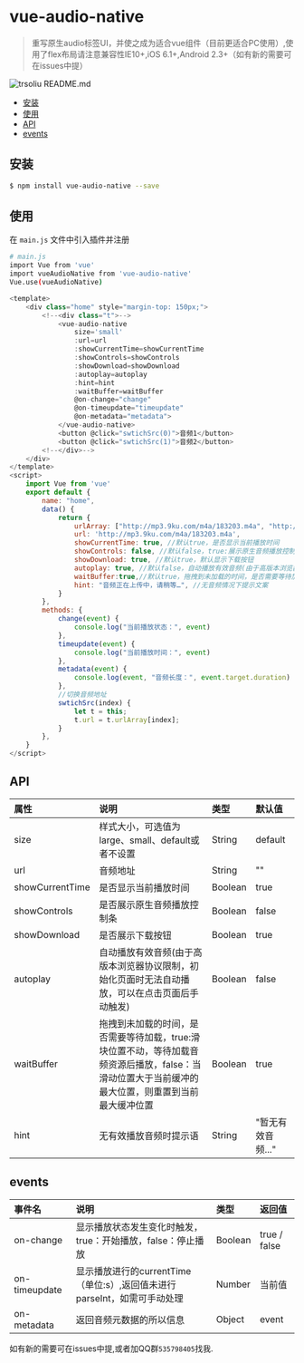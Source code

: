 # vue-audio-native
> 重写原生audio标签UI，并使之成为适合vue组件（目前更适合PC使用）,使用了flex布局请注意兼容性IE10+,iOS 6.1+,Android 2.3+（如有新的需要可在issues中提）
 
 
 ![trsoliu README.md](https://user-gold-cdn.xitu.io/2019/4/8/169fbcd3b0ed8425)


- [安装](#install)
- [使用](#use)
- [API](#API)
- [events](#events)


## <span id="install">安装</span>

``` bash
$ npm install vue-audio-native --save
```
## <span id="use">使用</span>

在 `main.js` 文件中引入插件并注册

``` bash
# main.js
import Vue from 'vue'
import vueAudioNative from 'vue-audio-native'
Vue.use(vueAudioNative)
```

``` js
<template>
	<div class="home" style="margin-top: 150px;">
		<!--<div class="t">-->
			<vue-audio-native 
				size='small'
				:url=url 
				:showCurrentTime=showCurrentTime 
				:showControls=showControls 
				:showDownload=showDownload 
				:autoplay=autoplay 
				:hint=hint 
				:waitBuffer=waitBuffer
				@on-change="change" 
				@on-timeupdate="timeupdate" 
				@on-metadata="metadata">
			</vue-audio-native>
			<button @click="swtichSrc(0)">音频1</button>
			<button @click="swtichSrc(1)">音频2</button>
		<!--</div>-->
	</div>
</template>
<script>
	import Vue from 'vue'
	export default {
		name: "home",
		data() {
			return {
				urlArray: ["http://mp3.9ku.com/m4a/183203.m4a", "http://www.170mv.com/kw/other.web.rh01.sycdn.kuwo.cn/resource/n3/21/19/3413654131.mp3"], //演示路径
				url: 'http://mp3.9ku.com/m4a/183203.m4a',
				showCurrentTime: true, //默认true，是否显示当前播放时间
				showControls: false, //默认false，true:展示原生音频播放控制条，false：展示模拟播放控制条
				showDownload: true, //默认true，默认显示下载按钮
				autoplay: true, //默认false，自动播放有效音频(由于高版本浏览器协议限制，初始化页面时无法自动播放，可以在点击页面后手动触发)
				waitBuffer:true,//默认true，拖拽到未加载的时间，是否需要等待加载，true:滑块位置不动，等待加载音频资源后播放，false：当滑动位置大于当前缓冲的最大位置，则重置到当前最大缓冲位置
				hint: "音频正在上传中，请稍等…", //无音频情况下提示文案
			}
		},
		methods: {
			change(event) {
				console.log("当前播放状态：", event)
			},
			timeupdate(event) {
				console.log("当前播放时间：", event)
			},
			metadata(event) {
				console.log(event, "音频长度：", event.target.duration)
			},
			//切换音频地址
			swtichSrc(index) {
				let t = this;
				t.url = t.urlArray[index];
			}
		},
	}
</script>
```

## <span id="API">API</span>

| 属性 | 说明 | 类型 | 默认值 |
| :------ | :---------  | :--------- | :-----|
| size | 样式大小，可选值为large、small、default或者不设置 | String | default |
| url | 音频地址 | String | "" |
| showCurrentTime | 是否显示当前播放时间 | Boolean | true |
| showControls | 是否展示原生音频播放控制条 | Boolean | false |
| showDownload | 是否展示下载按钮 | Boolean | true |
| autoplay | 自动播放有效音频(由于高版本浏览器协议限制，初始化页面时无法自动播放，可以在点击页面后手动触发) | Boolean | false |
| waitBuffer | 拖拽到未加载的时间，是否需要等待加载，true:滑块位置不动，等待加载音频资源后播放，false：当滑动位置大于当前缓冲的最大位置，则重置到当前最大缓冲位置 | Boolean | true |
| hint | 无有效播放音频时提示语 | String | "暂无有效音频..." |

## <span id="events">events</span>

| 事件名 | 说明 | 类型 | 返回值 |
| :------ | :--------- | :-----| :-----|
| on-change | 显示播放状态发生变化时触发，true：开始播放，false：停止播放 | Boolean | true / false |
| on-timeupdate | 显示播放进行的currentTime（单位:s）,返回值未进行parseInt，如需可手动处理 | Number | 当前值 |
| on-metadata | 返回音频元数据的所以信息 | Object | event |


如有新的需要可在issues中提,或者加QQ群`535798405`找我.